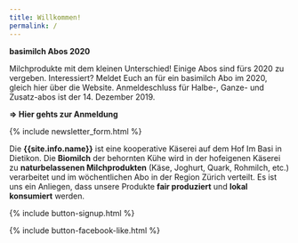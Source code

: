 ```yaml
---
title: Willkommen!
permalink: /
---
```


<div class="alert alert-success" role="alert" data-href="https://basimil.ch/genossenschaft/#abo-bestellen/">
  <div style="font-weight:bold;">
  basimilch Abos 2020  
  </div>

Milchprodukte mit dem kleinen Unterschied! Einige Abos sind fürs 2020 zu vergeben. Interessiert? Meldet Euch an für ein basimilch Abo im 2020, gleich hier über die Website. Anmeldeschluss für Halbe-, Ganze- und Zusatz-abos ist der 14. Dezember 2019.

   <div style="font-weight:bold;">
  => Hier gehts zur Anmeldung
    </div>
   </div>  
   
{% include newsletter_form.html %}


Die **{{site.info.name}}** ist eine kooperative Käserei auf dem
Hof Im Basi in Dietikon. Die **Biomilch** der behornten Kühe wird in der
hofeigenen Käserei zu **naturbelassenen Milchprodukten** (Käse, Joghurt, Quark,
Rohmilch, etc.) verarbeitet und im wöchentlichen Abo in der Region
Zürich verteilt. Es ist uns ein Anliegen, dass unsere Produkte **fair produziert**
und **lokal konsumiert** werden.

{% include button-signup.html %}   

{% include button-facebook-like.html %}


